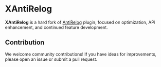 # XAntiRelog
**XAntiRelog** is a hard fork of [AntiRelog](https://github.com/Leymooo/AntiRelog) plugin, focused on optimization, API enhancement, and continued feature development.

## Contribution
We welcome community contributions! If you have ideas for improvements, please open an issue or submit a pull request.
